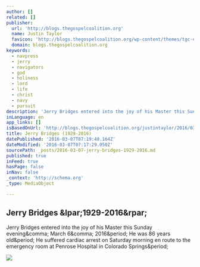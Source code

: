 ```yaml
---
author: []
related: []
publisher:
  url: 'http://blogs.thegospelcoalition.org'
  name: Justin Taylor
  favicon: 'http://blogs.thegospelcoalition.org/wp-content/themes/tgc-ee2/images/site/favicon.ico'
  domain: blogs.thegospelcoalition.org
keywords:
  - navpress
  - jerry
  - navigators
  - god
  - holiness
  - lord
  - life
  - christ
  - navy
  - pursuit
description: 'Jerry Bridges entered into the joy of his Master this Sunday evening, March 6, 2016. He was 86 years old. He suffered cardiac arrest on Saturday morning en route to the emergency room at Penrose Hospital in Colorado Springs.'
inLanguage: en
app_links: []
isBasedOnUrl: 'http://blogs.thegospelcoalition.org/justintaylor/2016/03/06/jerry-bridges-1929-2016/'
title: Jerry Bridges (1929-2016)
datePublished: '2016-03-07T07:19:40.164Z'
dateModified: '2016-03-07T07:17:29.050Z'
sourcePath: _posts/2016-03-07-jerry-bridges-1929-2016.md
published: true
inFeed: true
hasPage: false
inNav: false
_context: 'http://schema.org'
_type: MediaObject

---
```

<article style=""><h1>Jerry Bridges &amp;lpar;1929-2016&amp;rpar;</h1><p>Jerry Bridges entered into the joy of his Master this Sunday evening&amp;comma; March 6&amp;comma; 2016&amp;period; He was 86 years old&amp;period; He suffered cardiac arrest on Saturday morning en route to the emergency room at Penrose Hospital in Colorado Springs&amp;period;</p><img src="http://blogs.thegospelcoalition.org/justintaylor/files/2016/03/jerry-bridges.jpg" /></article>